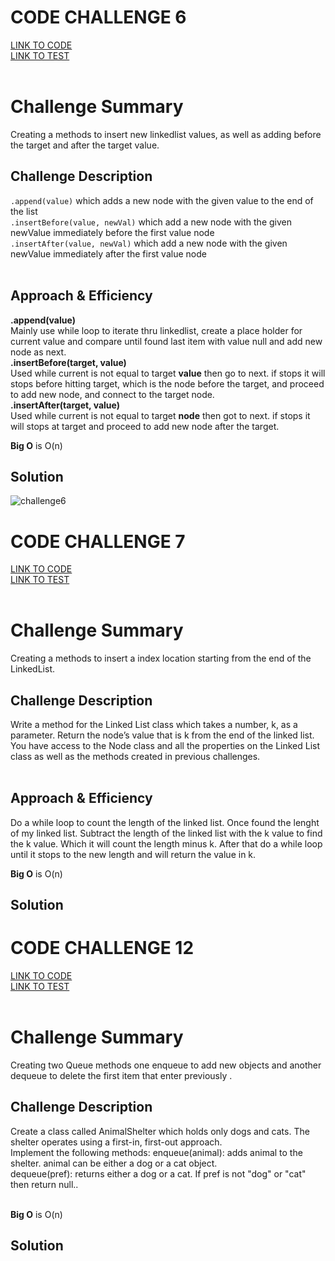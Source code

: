 # CODE CHALLENGE 6<a name="challenge 6"></a>
[LINK TO CODE](https://github.com/daesy13/data-structures-and-algorithms/blob/master/code401challenges/src/main/java/code401challenges/LinkedList.java)</br>
[LINK TO TEST](https://github.com/daesy13/data-structures-and-algorithms/blob/master/code401challenges/src/test/java/code401challenges/LinkedListTest.java)</br></br>
# Challenge Summary
Creating a methods to insert new linkedlist values, as well as adding before the target and after the target value.</br>

## Challenge Description
```.append(value)``` which adds a new node with the given value to the end of the list</br>
```.insertBefore(value, newVal)``` which add a new node with the given newValue immediately before the first value node</br>
```.insertAfter(value, newVal)``` which add a new node with the given newValue immediately after the first value node</br></br>

## Approach & Efficiency
**.append(value)**</br>
Mainly use while loop to iterate thru linkedlist, create a place holder for current value and compare until found last item with value null and add new node as next.</br>
**.insertBefore(target, value)**</br>
Used while current is not equal to target **value** then go to next.
if stops it will stops before hitting target, which is the node before the target, and proceed to add new node, and connect to the target node.</br>
**.insertAfter(target, value)**</br>
Used while current is not equal to target **node** then got to next.
if stops it will stops at target and proceed to add new node after the target.</br>

**Big O** is O(n)

## Solution
![challenge6](../src/assets/challenge6.jpg)

# CODE CHALLENGE 7<a name="challenge 7"></a>
[LINK TO CODE](https://github.com/daesy13/data-structures-and-algorithms/blob/master/code401challenges/src/main/java/code401challenges/LinkedList.java)</br>
[LINK TO TEST](https://github.com/daesy13/data-structures-and-algorithms/blob/master/code401challenges/src/test/java/code401challenges/LinkedListTest.java)</br></br>
# Challenge Summary
Creating a methods to insert a index location starting from the end of the LinkedList.</br>

## Challenge Description
Write a method for the Linked List class which takes a number, k, as a parameter. Return the node’s value that is k from the end of the linked list. You have access to the Node class and all the properties on the Linked List class as well as the methods created in previous challenges.</br></br>

## Approach & Efficiency
Do a while loop to count the length of the linked list. Once found the lenght of my linked list. Subtract the length of the linked list with the k value to find the k value. Which it will count the length minus k. After that do a while loop until it stops to the new length and will return the value in k.</br>

**Big O** is O(n)

## Solution
<!-- ![challenge7](../src/assets/challenge7.jpg) -->

# CODE CHALLENGE 12<a name="challenge 12"></a>
[LINK TO CODE](https://github.com/daesy13/data-structures-and-algorithms/blob/master/code401challenges/src/main/java/code401challenges/LinkedList.java)</br>
[LINK TO TEST](https://github.com/daesy13/data-structures-and-algorithms/blob/master/code401challenges/src/test/java/code401challenges/LinkedListTest.java)</br></br>
# Challenge Summary
Creating two Queue methods one enqueue to add new objects and another dequeue to delete the first item that enter previously .</br>

## Challenge Description
Create a class called AnimalShelter which holds only dogs and cats. The shelter operates using a first-in, first-out approach.</br>
Implement the following methods:
enqueue(animal): adds animal to the shelter. animal can be either a dog or a cat object.</br>
dequeue(pref): returns either a dog or a cat. If pref is not "dog" or "cat" then return null..</br></br>

**Big O** is O(n)

## Solution
<!-- ![challenge11.1](../src/assets/challenge11-1.jpg) -->
<!-- ![challenge11.2](../src/assets/challenge11-2.jpg) -->



